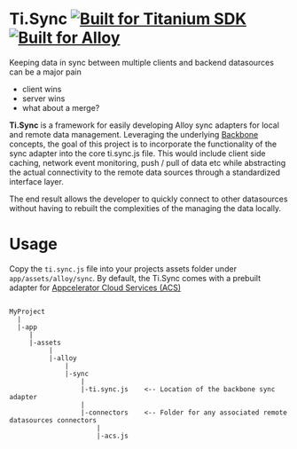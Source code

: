 

[ti-badge]: http://www-static.appcelerator.com/badges/titanium-git-badge-sq.png
[alloy-badge]:http://www-static.appcelerator.com/badges/alloy-git-badge-sq.png
[alloy]:]http://www.appcelerator.com/alloy/
[ti]: http://www.appcelerator.com/titanium/
[gittio-badge]: http://gitt.io/badge.png
[gittio-page]: http://gitt.io/component/it.smc.navitems

Ti.Sync [![Built for Titanium SDK][ti-badge]][ti] [![Built for Alloy][alloy-badge]][alloy] 
=======

Keeping data in sync between multiple clients and backend datasources can be a major pain

* client wins
* server wins
* what about a merge?

**Ti.Sync** is a framework for easily developing Alloy sync adapters for local and remote data management. Leveraging the underlying [Backbone](http://www.backbonejs.org) concepts, the goal of this project is to incorporate the functionality of the sync adapter into the core ti.sync.js file. This would include client side caching, network event monitoring, push / pull of data etc while abstracting the actual connectivity to the remote data sources through a standardized interface layer.

The end result allows the developer to quickly connect to other datasources without having to rebuilt the complexities of the managing the data locally.



Usage
=====

Copy the `ti.sync.js` file into your projects assets folder under `app/assets/alloy/sync`. By default, the Ti.Sync comes with a prebuilt adapter for [Appcelerator Cloud Services (ACS)](http://docs.appcelerator.com/cloud/latest/)

~~~

MyProject
  |
  |-app
     |
     |-assets
          |
          |-alloy
              |
              |-sync
                  |
                  |-ti.sync.js    <-- Location of the backbone sync adapter
                  |
                  |-connectors    <-- Folder for any associated remote datasources connectors
                      |
                      |-acs.js

~~~




